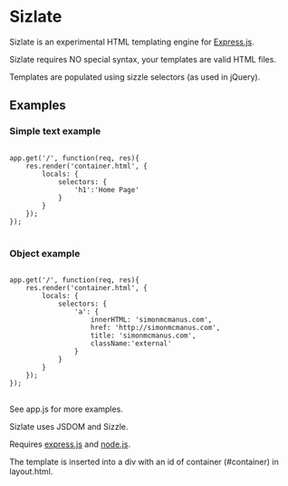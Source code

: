 <h1>Sizlate</h1>

Sizlate is an experimental HTML templating engine for <a href="http://expressjs.com">Express.js</a>.

Sizlate requires NO special syntax, your templates are valid HTML files. 

Templates are populated using sizzle selectors (as used in jQuery).

<h2>Examples</h2>

<h3>Simple text example</h3>
<pre>
<code>	
app.get('/', function(req, res){
	res.render('container.html', {
		locals: {
			selectors: {
				'h1':'Home Page'
			}
		}
	});
});
</code>
</pre>

<h3>Object example</h3>
<pre>
<code>	
app.get('/', function(req, res){
	res.render('container.html', {
		locals: {
			selectors: {
				'a': {
					innerHTML: 'simonmcmanus.com',
					href: 'http://simonmcmanus.com',
					title: 'simonmcmanus.com',
					className:'external'
				}
			}
		}
	});
});
</code>
</pre>

See app.js for more examples.

Sizlate uses JSDOM and Sizzle.

Requires <a href="http://expressjs.com/">express.js</a> and <a href="http://nodejs.org/">node.js</a>.

The template is inserted into a div with an id of container (#container) in layout.html.